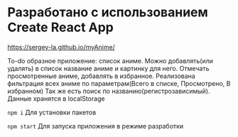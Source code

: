 # Разработано с использованием Create React App

https://sergey-la.github.io/myAnime/

To-do образное приложение: список аниме.
Можно добавлять(или удалять) в список название аниме и картинку для него.
Отмечать просмотренные аниме, добавлять в избранное. Реализована фильтрация всех аниме по параметрам(Всего в списке, Просмотрено, В избранном)
Так же есть поиск по названию(регистрозависимый).
Данные хранятся в localStorage

`npm i`
Для установки пакетов

`npm start`
Для запуска приложения в режиме разработки
